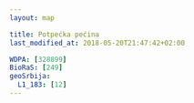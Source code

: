 ```yaml
---
layout: map

title: Potpećka pećina
last_modified_at: 2018-05-20T21:47:42+02:00

WDPA: [328899]
BioRaS: [249]
geoSrbija:
  L1_183: [12]
---
```

